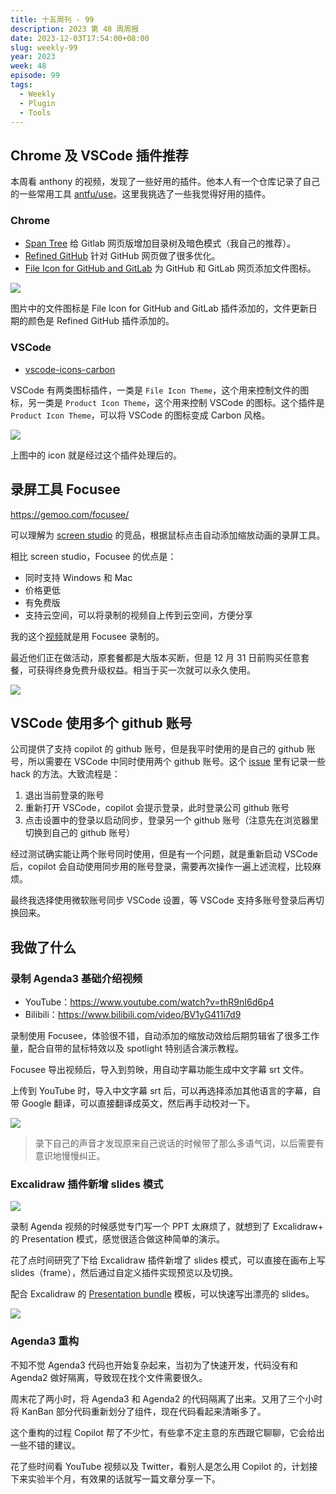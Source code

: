 ```yaml
---
title: 十五周刊 - 99
description: 2023 第 48 周周报
date: 2023-12-03T17:54:00+08:00
slug: weekly-99
year: 2023
week: 48
episode: 99
tags:
  - Weekly
  - Plugin
  - Tools
---
```




## Chrome 及 VSCode 插件推荐

本周看 anthony 的视频，发现了一些好用的插件。他本人有一个仓库记录了自己的一些常用工具 [antfu/use](https://github.com/antfu/use)。这里我挑选了一些我觉得好用的插件。

### Chrome

- [Span Tree](https://chromewebstore.google.com/detail/gcjikeldobhnaglcoaejmdlmbienoocg) 给 Gitlab 网页版增加目录树及暗色模式（我自己的推荐）。
- [Refined GitHub](https://chromewebstore.google.com/detail/refined-github/hlepfoohegkhhmjieoechaddaejaokhf) 针对 GitHub 网页做了很多优化。
- [File Icon for GitHub and GitLab](https://chromewebstore.google.com/detail/file-icons-for-github-and/ficfmibkjjnpogdcfhfokmihanoldbfe) 为 GitHub 和 GitLab 网页添加文件图标。

![](https://pocket.haydenhayden.com/blog/202312031802796.png?x-oss-process=image/resize,w_1000,m_lfit)

图片中的文件图标是 File Icon for GitHub and GitLab 插件添加的，文件更新日期的颜色是 Refined GitHub 插件添加的。

### VSCode

- [vscode-icons-carbon](https://github.com/antfu/vscode-icons-carbon)

VSCode 有两类图标插件，一类是 `File Icon Theme`，这个用来控制文件的图标，另一类是 `Product Icon Theme`，这个用来控制 VSCode 的图标。这个插件是 `Product Icon Theme`，可以将 VSCode 的图标变成 Carbon 风格。

![](https://pocket.haydenhayden.com/blog/202312031808774.png?x-oss-process=image/resize,w_1000,m_lfit)

上图中的 icon 就是经过这个插件处理后的。

## 录屏工具 Focusee

https://gemoo.com/focusee/

可以理解为 [screen studio](https://www.screen.studio/) 的竞品，根据鼠标点击自动添加缩放动画的录屏工具。

相比 screen studio，Focusee 的优点是：

- 同时支持 Windows 和 Mac
- 价格更低
- 有免费版
- 支持云空间，可以将录制的视频自上传到云空间，方便分享

我的这个[视频](https://www.bilibili.com/video/BV1yG411i7d9)就是用 Focusee 录制的。

最近他们正在做活动，原套餐都是大版本买断，但是 12 月 31 日前购买任意套餐，可获得终身免费升级权益。相当于买一次就可以永久使用。

![](https://pocket.haydenhayden.com/blog/202312031925268.png?x-oss-process=image/resize,w_1000,m_lfit)

## VSCode 使用多个 github 账号

公司提供了支持 copilot 的 github 账号，但是我平时使用的是自己的 github 账号，所以需要在 VSCode 中同时使用两个 github 账号。这个 [issue](https://github.com/microsoft/vscode/issues/127967) 里有记录一些 hack 的方法。大致流程是：

1. 退出当前登录的账号
2. 重新打开 VSCode，copilot 会提示登录，此时登录公司 github 账号
3. 点击设置中的登录以启动同步，登录另一个 github 账号（注意先在浏览器里切换到自己的 github 账号）

经过测试确实能让两个账号同时使用，但是有一个问题，就是重新启动 VSCode 后，copilot 会自动使用同步用的账号登录，需要再次操作一遍上述流程，比较麻烦。

最终我选择使用微软账号同步 VSCode 设置，等 VSCode 支持多账号登录后再切换回来。

## 我做了什么

### 录制 Agenda3 基础介绍视频

- YouTube：https://www.youtube.com/watch?v=thR9nI6d6p4
- Bilibili：https://www.bilibili.com/video/BV1yG411i7d9

录制使用 Focusee，体验很不错，自动添加的缩放动效给后期剪辑省了很多工作量，配合自带的鼠标特效以及 spotlight 特别适合演示教程。

Focusee 导出视频后，导入到剪映，用自动字幕功能生成中文字幕 srt 文件。

上传到 YouTube 时，导入中文字幕 srt 后，可以再选择添加其他语言的字幕，自带 Google 翻译，可以直接翻译成英文，然后再手动校对一下。

![](https://pocket.haydenhayden.com/blog/202312031949577.png?x-oss-process=image/resize,w_1000,m_lfit)

> 录下自己的声音才发现原来自己说话的时候带了那么多语气词，以后需要有意识地慢慢纠正。

### Excalidraw 插件新增 slides 模式

![](https://pocket.haydenhayden.com/blog/202312031953019.gif)

录制 Agenda 视频的时候感觉专门写一个 PPT 太麻烦了，就想到了 Excalidraw+ 的 Presentation 模式，感觉很适合做这种简单的演示。

花了点时间研究了下给 Excalidraw 插件新增了 slides 模式，可以直接在画布上写 slides（frame），然后通过自定义插件实现预览以及切换。

配合 Excalidraw 的 [Presentation bundle](https://libraries.excalidraw.com/?theme=light&sort=default) 模板，可以快速写出漂亮的 slides。

![](https://pocket.haydenhayden.com/blog/202312032001693.png?x-oss-process=image/resize,w_1000,m_lfit)

### Agenda3 重构

不知不觉 Agenda3 代码也开始复杂起来，当初为了快速开发，代码没有和 Agenda2 做好隔离，导致现在找个文件需要很久。

周末花了两小时，将 Agenda3 和 Agenda2 的代码隔离了出来。又用了三个小时将 KanBan 部分代码重新划分了组件，现在代码看起来清晰多了。

这个重构的过程 Copilot 帮了不少忙，有些拿不定主意的东西跟它聊聊，它会给出一些不错的建议。

花了些时间看 YouTube 视频以及 Twitter，看别人是怎么用 Copilot 的，计划接下来实验半个月，有效果的话就写一篇文章分享一下。

